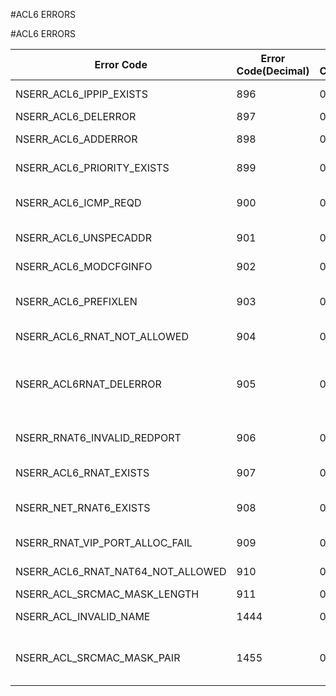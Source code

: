 #ACL6 ERRORS

#ACL6 ERRORS



<table><thead><tr><th>Error Code</th><th>Error Code(Decimal)</th><th>Error Code(Hex)</th><th>Error Message</th></tr></thead><tbody><tr><td>NSERR_ACL6_IPPIP_EXISTS</td><td>896</td><td>0x380</td><td>ACL6 with identical parameter specification already exists</td><tr><tr><td>NSERR_ACL6_DELERROR</td><td>897</td><td>0x381</td><td>ACL6 has already been removed</td><tr><tr><td>NSERR_ACL6_ADDERROR</td><td>898</td><td>0x382</td><td>Port can be specified only if protocol is TCP (6) or UDP (17)</td><tr><tr><td>NSERR_ACL6_PRIORITY_EXISTS</td><td>899</td><td>0x383</td><td>ACL6 with this priority already exists</td><tr><tr><td>NSERR_ACL6_ICMP_REQD</td><td>900</td><td>0x384</td><td>ICMPv6 type/code can be specified only if protocol is ICMPv6 (58)</td><tr><tr><td>NSERR_ACL6_UNSPECADDR</td><td>901</td><td>0x385</td><td>unspecified address (::) can not be configured in ACL6</td><tr><tr><td>NSERR_ACL6_MODCFGINFO</td><td>902</td><td>0x386</td><td>ACL6 modified, apply ACLs6 to activate change</td><tr><tr><td>NSERR_ACL6_PREFIXLEN</td><td>903</td><td>0x387</td><td>Prefix length should not be configured in ACL6. (Use range instead)</td><tr><tr><td>NSERR_ACL6_RNAT_NOT_ALLOWED</td><td>904</td><td>0x388</td><td>Action must be ALLOW to bind ACL6 to RNAT</td><tr><tr><td>NSERR_ACL6RNAT_DELERROR</td><td>905</td><td>0x389</td><td>This ACL6 is associated with rnat6/nat64/forwardingsession/lsn config, Remove rnat6/nat64/forwardingsession/lsn first</td><tr><tr><td>NSERR_RNAT6_INVALID_REDPORT</td><td>906</td><td>0x38a</td><td>Invalid option for SET/UNSET, redirect port can be specified only for acl6 based RNAT</td><tr><tr><td>NSERR_ACL6_RNAT_EXISTS</td><td>907</td><td>0x38b</td><td>ACL6 based rnat is already exist for this acl6(Duplicate config)</td><tr><tr><td>NSERR_NET_RNAT6_EXISTS</td><td>908</td><td>0x38c</td><td>network based rnat is already exist for this network address(Duplicate config)</td><tr><tr><td>NSERR_RNAT_VIP_PORT_ALLOC_FAIL</td><td>909</td><td>0x38d</td><td>ERROR : Port allocation for VIP v6 address Failed</td><tr><tr><td>NSERR_ACL6_RNAT_NAT64_NOT_ALLOWED</td><td>910</td><td>0x38e</td><td>ERROR : Acl6 already bound to nat64 config</td><tr><tr><td>NSERR_ACL_SRCMAC_MASK_LENGTH</td><td>911</td><td>0x38f</td><td>SrcMacMask length should be 12</td><tr><tr><td>NSERR_ACL_INVALID_NAME</td><td>1444</td><td>0x5a4</td><td>ERROR : ACL name length should be >=1 and &lt;=128</td><tr><tr><td>NSERR_ACL_SRCMAC_MASK_PAIR</td><td>1455</td><td>0x5af</td><td>SrcMacMask should Contain consecutive 1s or 0s per octet and pair of 0s should not be present after pair of 1s</td><tr></tbody></table>
